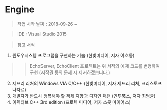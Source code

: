 # Engine

> 작업 시작 날짜 : 2018-09-26 ~

> IDE : Visual Studio 2015

> 참고 서적
1. 윈도우시스템 프로그램을 구현하는 기술 (한빛미디어, 저자 이호동)
>> EchoServer, EchoClient 프로젝트는 위 서적의 예제 코드를 변형하여 구현 (저작권 등의 문제 시 제거하겠습니다.)
2. 제프리 리처의 Windows VIA C/C++ (한빛미디어, 저자 제프리 리처, 크리스토프 나자르)
3. 개발자가 반드시 정복해야 할 객체 지향과 디자인 패턴 (인투북스, 저자 최범균)
4. 이펙티브 C++ 3rd edition (프로텍 미디어, 저자 스콧 마이어스)




